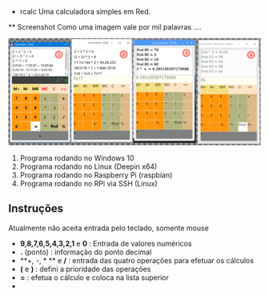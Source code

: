 * rcalc
Uma calculadora simples em Red.

** Screenshot
Como uma imagem vale por mil palavras ....

![rcalc](rcalc.png)

1. Programa rodando no Windows 10
2. Programa rodando no Linux (Deepin x64)
3. Programa rodando no Raspberry Pi (raspbian)
4. Programa rodando no RPi via SSH (Linux)

## Instruções

Atualmente não aceita entrada pelo teclado, somente mouse
- **9,8,7,6,5,4,3,2,1** e **0** : Entrada de valores numéricos
- **.** (ponto) : informação do ponto decimal
- **+, -, * ** e **/** : entrada das quatro operações para efetuar os cálculos
- **(** e **)** : defini a prioridade das operações
- **=** : efetua o cálculo e coloca na lista superior
- 